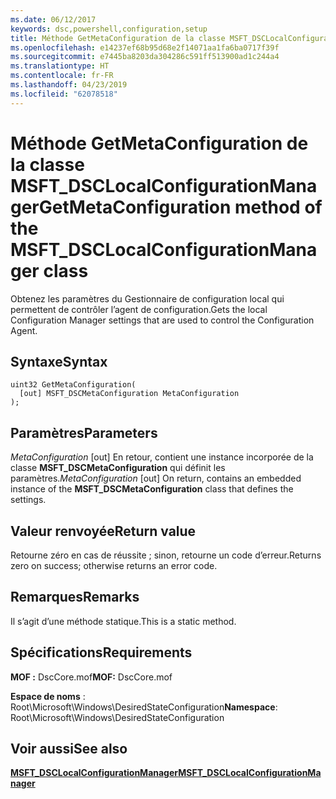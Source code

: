 ```yaml
---
ms.date: 06/12/2017
keywords: dsc,powershell,configuration,setup
title: Méthode GetMetaConfiguration de la classe MSFT_DSCLocalConfigurationManager
ms.openlocfilehash: e14237ef68b95d68e2f14071aa1fa6ba0717f39f
ms.sourcegitcommit: e7445ba8203da304286c591ff513900ad1c244a4
ms.translationtype: HT
ms.contentlocale: fr-FR
ms.lasthandoff: 04/23/2019
ms.locfileid: "62078518"
---
```

# <a name="getmetaconfiguration-method-of-the-msftdsclocalconfigurationmanager-class"></a><span data-ttu-id="6cd0e-103">Méthode GetMetaConfiguration de la classe MSFT_DSCLocalConfigurationManager</span><span class="sxs-lookup"><span data-stu-id="6cd0e-103">GetMetaConfiguration method of the MSFT_DSCLocalConfigurationManager class</span></span>

<span data-ttu-id="6cd0e-104">Obtenez les paramètres du Gestionnaire de configuration local qui permettent de contrôler l’agent de configuration.</span><span class="sxs-lookup"><span data-stu-id="6cd0e-104">Gets the local Configuration Manager settings that are used to control the Configuration Agent.</span></span>

## <a name="syntax"></a><span data-ttu-id="6cd0e-105">Syntaxe</span><span class="sxs-lookup"><span data-stu-id="6cd0e-105">Syntax</span></span>

```mof
uint32 GetMetaConfiguration(
  [out] MSFT_DSCMetaConfiguration MetaConfiguration
);
```

## <a name="parameters"></a><span data-ttu-id="6cd0e-106">Paramètres</span><span class="sxs-lookup"><span data-stu-id="6cd0e-106">Parameters</span></span>

<span data-ttu-id="6cd0e-107">*MetaConfiguration* \[out\] En retour, contient une instance incorporée de la classe **MSFT_DSCMetaConfiguration** qui définit les paramètres.</span><span class="sxs-lookup"><span data-stu-id="6cd0e-107">*MetaConfiguration* \[out\] On return, contains an embedded instance of the **MSFT_DSCMetaConfiguration** class that defines the settings.</span></span>

## <a name="return-value"></a><span data-ttu-id="6cd0e-108">Valeur renvoyée</span><span class="sxs-lookup"><span data-stu-id="6cd0e-108">Return value</span></span>

<span data-ttu-id="6cd0e-109">Retourne zéro en cas de réussite ; sinon, retourne un code d’erreur.</span><span class="sxs-lookup"><span data-stu-id="6cd0e-109">Returns zero on success; otherwise returns an error code.</span></span>

## <a name="remarks"></a><span data-ttu-id="6cd0e-110">Remarques</span><span class="sxs-lookup"><span data-stu-id="6cd0e-110">Remarks</span></span>

<span data-ttu-id="6cd0e-111">Il s’agit d’une méthode statique.</span><span class="sxs-lookup"><span data-stu-id="6cd0e-111">This is a static method.</span></span>

## <a name="requirements"></a><span data-ttu-id="6cd0e-112">Spécifications</span><span class="sxs-lookup"><span data-stu-id="6cd0e-112">Requirements</span></span>

<span data-ttu-id="6cd0e-113">**MOF :** DscCore.mof</span><span class="sxs-lookup"><span data-stu-id="6cd0e-113">**MOF:** DscCore.mof</span></span>

<span data-ttu-id="6cd0e-114">**Espace de noms** : Root\Microsoft\Windows\DesiredStateConfiguration</span><span class="sxs-lookup"><span data-stu-id="6cd0e-114">**Namespace**: Root\Microsoft\Windows\DesiredStateConfiguration</span></span>

## <a name="see-also"></a><span data-ttu-id="6cd0e-115">Voir aussi</span><span class="sxs-lookup"><span data-stu-id="6cd0e-115">See also</span></span>

[<span data-ttu-id="6cd0e-116">**MSFT_DSCLocalConfigurationManager**</span><span class="sxs-lookup"><span data-stu-id="6cd0e-116">**MSFT_DSCLocalConfigurationManager**</span></span>](msft-dsclocalconfigurationmanager.md)